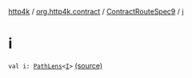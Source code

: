 [http4k](../../index.md) / [org.http4k.contract](../index.md) / [ContractRouteSpec9](index.md) / [i](./i.md)

# i

`val i: `[`PathLens`](../../org.http4k.lens/-path-lens/index.md)`<`[`I`](index.md#I)`>` [(source)](https://github.com/http4k/http4k/blob/master/http4k-contract/src/main/kotlin/org/http4k/contract/routeSpec.kt#L118)